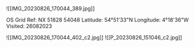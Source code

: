 ![[IMG_20230826_170044_389.jpg]]

OS Grid Ref: NX 51828 54048
Latitude: 54°51'33"N
Longitude: 4°18'36"W
Visited: 26082023

![[IMG_20230826_170044_402_c2.jpg]]
![[P_20230826_151046_c2.jpg]]